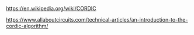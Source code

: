 https://en.wikipedia.org/wiki/CORDIC

https://www.allaboutcircuits.com/technical-articles/an-introduction-to-the-cordic-algorithm/

